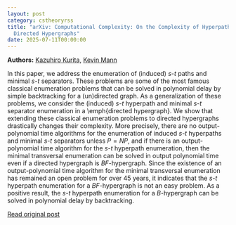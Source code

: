 ```yaml
---
layout: post
category: cstheoryrss
title: "arXiv: Computational Complexity: On the Complexity of Hyperpath and Minimal Separator Enumeration in
  Directed Hypergraphs"
date: 2025-07-11T00:00:00
---
```


**Authors:** [Kazuhiro Kurita](https://dblp.uni-trier.de/search?q=Kazuhiro+Kurita), [Kevin Mann](https://dblp.uni-trier.de/search?q=Kevin+Mann)

In this paper, we address the enumeration of (induced) $s$-$t$ paths and
minimal $s$-$t$ separators. These problems are some of the most famous
classical enumeration problems that can be solved in polynomial delay by simple
backtracking for a (un)directed graph. As a generalization of these problems,
we consider the (induced) $s$-$t$ hyperpath and minimal $s$-$t$ separator
enumeration in a \emph{directed hypergraph}. We show that extending these
classical enumeration problems to directed hypergraphs drastically changes
their complexity. More precisely, there are no output-polynomial time
algorithms for the enumeration of induced $s$-$t$ hyperpaths and minimal
$s$-$t$ separators unless $P = NP$, and if there is an output-polynomial time
algorithm for the $s$-$t$ hyperpath enumeration, then the minimal transversal
enumeration can be solved in output polynomial time even if a directed
hypergraph is $BF$-hypergraph. Since the existence of an output-polynomial time
algorithm for the minimal transversal enumeration has remained an open problem
for over 45 years, it indicates that the $s$-$t$ hyperpath enumeration for a
$BF$-hypergraph is not an easy problem. As a positive result, the $s$-$t$
hyperpath enumeration for a $B$-hypergraph can be solved in polynomial delay by
backtracking.

[Read original post](http://arxiv.org/abs/2507.07528v1)
